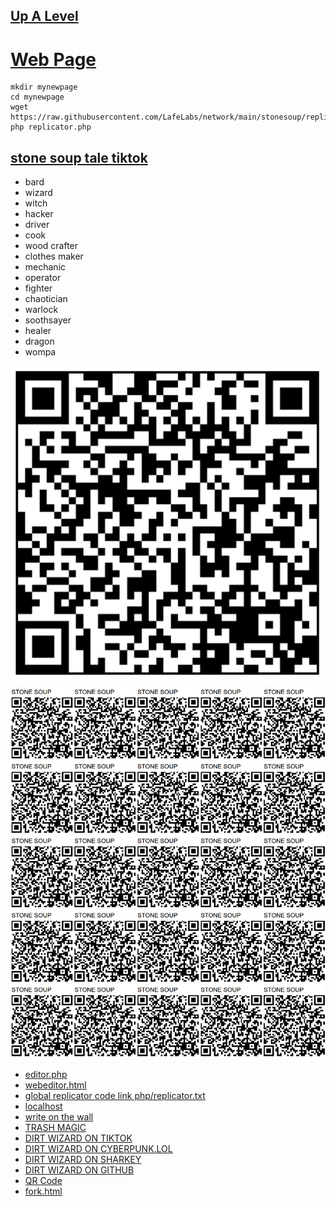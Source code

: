 ## [Up A Level](../)

# [Web Page](https://github.com/LafeLabs/network/tree/main/page)


```
mkdir mynewpage
cd mynewpage
wget https://raw.githubusercontent.com/LafeLabs/network/main/stonesoup/replicator.php
php replicator.php
```

## [stone soup tale tiktok](https://www.tiktok.com/@the..reverends/video/7355983932627668267)

 - bard
 - wizard
 - witch
 - hacker
 - driver
 - cook
 - wood crafter
 - clothes maker
 - mechanic
 - operator
 - fighter
 - chaotician
 - warlock
 - soothsayer
 - healer
 - dragon
 - wompa



![images/qrcode.png](images/qrcode.png)
![images/qrcode-page.png](images/qrcode-page.png)

 - [editor.php](editor.php)
 - [webeditor.html](webeditor.html)
 - [global replicator code link php/replicator.txt](https://raw.githubusercontent.com/LafeLabs/network/main/page/php/replicator.txt)
 - [localhost](http://localhost)
 - [write on the wall](wall.html)
 - [TRASH MAGIC](trashmagic.html)
 - [DIRT WIZARD ON TIKTOK](https://www.tiktok.com/@dirt_wizard666)
 - [DIRT WIZARD ON CYBERPUNK.LOL](https://cyberpunk.lol/@dirtwizard)
 - [DIRT WIZARD ON SHARKEY](https://shark.distantserver.org/@dirtwizard)
 - [DIRT WIZARD ON GITHUB](https://github.com/lafeLabs/)
 - [QR Code](qrcode.html)
 - [fork.html](fork.html)




